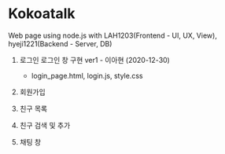 # Kokoatalk
Web page using node.js
with LAH1203(Frontend - UI, UX, View), hyeji1221(Backend - Server, DB)

1. 로그인
  로그인 창 구현 ver1 - 이아현 (2020-12-30)
    + login_page.html, login.js, style.css

2. 회원가입

3. 친구 목록

4. 친구 검색 및 추가

5. 채팅 창

